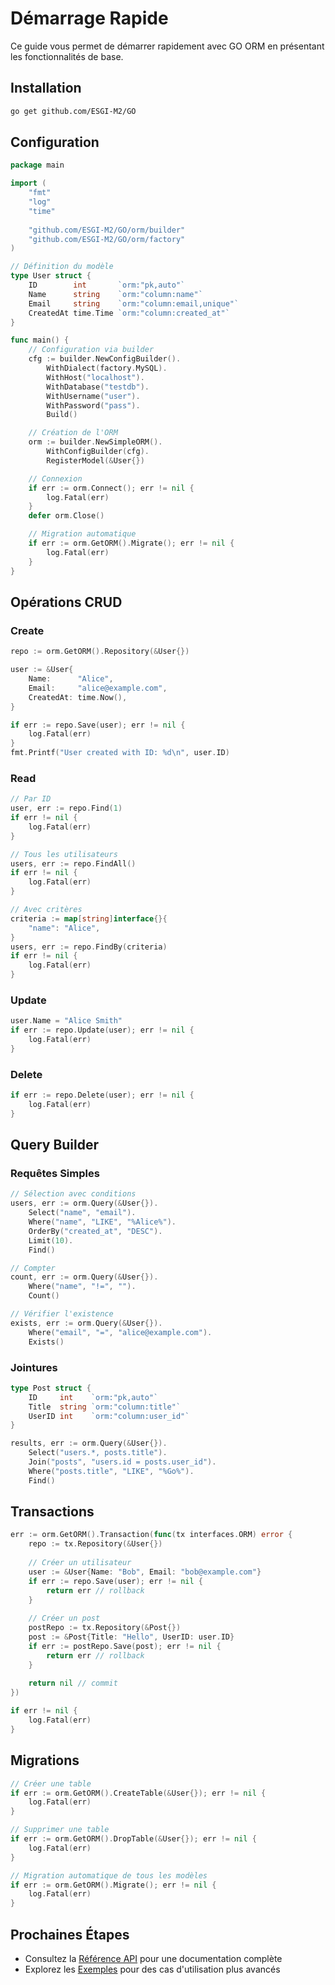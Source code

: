 # Démarrage Rapide

Ce guide vous permet de démarrer rapidement avec GO ORM en présentant les fonctionnalités de base.

## Installation

```bash
go get github.com/ESGI-M2/GO
```

## Configuration

```go
package main

import (
    "fmt"
    "log"
    "time"
    
    "github.com/ESGI-M2/GO/orm/builder"
    "github.com/ESGI-M2/GO/orm/factory"
)

// Définition du modèle
type User struct {
    ID        int       `orm:"pk,auto"`
    Name      string    `orm:"column:name"`
    Email     string    `orm:"column:email,unique"`
    CreatedAt time.Time `orm:"column:created_at"`
}

func main() {
    // Configuration via builder
    cfg := builder.NewConfigBuilder().
        WithDialect(factory.MySQL).
        WithHost("localhost").
        WithDatabase("testdb").
        WithUsername("user").
        WithPassword("pass").
        Build()

    // Création de l'ORM
    orm := builder.NewSimpleORM().
        WithConfigBuilder(cfg).
        RegisterModel(&User{})

    // Connexion
    if err := orm.Connect(); err != nil {
        log.Fatal(err)
    }
    defer orm.Close()

    // Migration automatique
    if err := orm.GetORM().Migrate(); err != nil {
        log.Fatal(err)
    }
}
```

## Opérations CRUD

### Create

```go
repo := orm.GetORM().Repository(&User{})

user := &User{
    Name:      "Alice",
    Email:     "alice@example.com",
    CreatedAt: time.Now(),
}

if err := repo.Save(user); err != nil {
    log.Fatal(err)
}
fmt.Printf("User created with ID: %d\n", user.ID)
```

### Read

```go
// Par ID
user, err := repo.Find(1)
if err != nil {
    log.Fatal(err)
}

// Tous les utilisateurs
users, err := repo.FindAll()
if err != nil {
    log.Fatal(err)
}

// Avec critères
criteria := map[string]interface{}{
    "name": "Alice",
}
users, err := repo.FindBy(criteria)
if err != nil {
    log.Fatal(err)
}
```

### Update

```go
user.Name = "Alice Smith"
if err := repo.Update(user); err != nil {
    log.Fatal(err)
}
```

### Delete

```go
if err := repo.Delete(user); err != nil {
    log.Fatal(err)
}
```

## Query Builder

### Requêtes Simples

```go
// Sélection avec conditions
users, err := orm.Query(&User{}).
    Select("name", "email").
    Where("name", "LIKE", "%Alice%").
    OrderBy("created_at", "DESC").
    Limit(10).
    Find()

// Compter
count, err := orm.Query(&User{}).
    Where("name", "!=", "").
    Count()

// Vérifier l'existence
exists, err := orm.Query(&User{}).
    Where("email", "=", "alice@example.com").
    Exists()
```

### Jointures

```go
type Post struct {
    ID     int    `orm:"pk,auto"`
    Title  string `orm:"column:title"`
    UserID int    `orm:"column:user_id"`
}

results, err := orm.Query(&User{}).
    Select("users.*, posts.title").
    Join("posts", "users.id = posts.user_id").
    Where("posts.title", "LIKE", "%Go%").
    Find()
```

## Transactions

```go
err := orm.GetORM().Transaction(func(tx interfaces.ORM) error {
    repo := tx.Repository(&User{})
    
    // Créer un utilisateur
    user := &User{Name: "Bob", Email: "bob@example.com"}
    if err := repo.Save(user); err != nil {
        return err // rollback
    }
    
    // Créer un post
    postRepo := tx.Repository(&Post{})
    post := &Post{Title: "Hello", UserID: user.ID}
    if err := postRepo.Save(post); err != nil {
        return err // rollback
    }
    
    return nil // commit
})

if err != nil {
    log.Fatal(err)
}
```

## Migrations

```go
// Créer une table
if err := orm.GetORM().CreateTable(&User{}); err != nil {
    log.Fatal(err)
}

// Supprimer une table
if err := orm.GetORM().DropTable(&User{}); err != nil {
    log.Fatal(err)
}

// Migration automatique de tous les modèles
if err := orm.GetORM().Migrate(); err != nil {
    log.Fatal(err)
}
```

## Prochaines Étapes

- Consultez la [Référence API](./api-reference.md) pour une documentation complète
- Explorez les [Exemples](./library/examples.md) pour des cas d'utilisation plus avancés 
